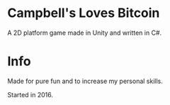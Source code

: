 # Campbell's Loves Bitcoin

A 2D platform game made in Unity and written in C#.

# Info

Made for pure fun and to increase my personal skills.

Started in 2016.
